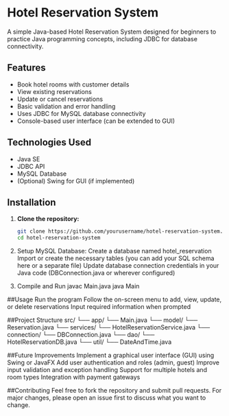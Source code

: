 # Hotel Reservation System

A simple Java-based Hotel Reservation System designed for beginners to practice Java programming concepts, including JDBC for database connectivity.

## Features

- Book hotel rooms with customer details
- View existing reservations
- Update or cancel reservations
- Basic validation and error handling
- Uses JDBC for MySQL database connectivity
- Console-based user interface (can be extended to GUI)

## Technologies Used

- Java SE
- JDBC API
- MySQL Database
- (Optional) Swing for GUI (if implemented)

## Installation

1. **Clone the repository:**
   ```bash
   git clone https://github.com/yourusername/hotel-reservation-system.git
   cd hotel-reservation-system
   
2. Setup MySQL Database:
Create a database named hotel_reservation
Import or create the necessary tables (you can add your SQL schema here or a separate file)
Update database connection credentials in your Java code (DBConnection.java or wherever configured)

3. Compile and Run
javac Main.java
java Main

##Usage
Run the program
Follow the on-screen menu to add, view, update, or delete reservations
Input required information when prompted

##Project Structure
src/
└── app/
    └── Main.java
└── model/
  └── Reservation.java
└── services/
    └── HotelReservationService.java
└── connection/
    └── DBConnection.java
└── dao/
    └── HotelReservationDB.java
└── util/
    └── DateAndTime.java

##Future Improvements
Implement a graphical user interface (GUI) using Swing or JavaFX
Add user authentication and roles (admin, guest)
Improve input validation and exception handling
Support for multiple hotels and room types
Integration with payment gateways

##Contributing
Feel free to fork the repository and submit pull requests. For major changes, please open an issue first to discuss what you want to change.
